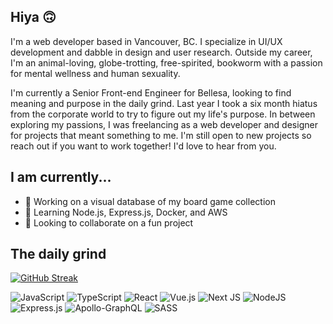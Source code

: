 ## Hiya 🙃

I'm a web developer based in Vancouver, BC. I specialize in UI/UX development and dabble in design and user research. Outside my career, I'm an animal-loving, globe-trotting, free-spirited, bookworm with a passion for mental wellness and human sexuality.

I'm currently a Senior Front-end Engineer for Bellesa, looking to find meaning and purpose in the daily grind. Last year I took a six month hiatus from the corporate world to try to figure out my life's purpose. In between exploring my passions, I was freelancing as a web developer and designer for projects that meant something to me. I'm still open to new projects so reach out if you want to work together! I'd love to hear from you.

## I am currently...

- 🔭 Working on a visual database of my board game collection
- 🌱 Learning Node.js, Express.js, Docker, and AWS 
- 👯 Looking to collaborate on a fun project

## The daily grind

[![GitHub Streak](https://streak-stats.demolab.com/?user=michellekaye)](https://git.io/streak-stats)

![JavaScript](https://img.shields.io/badge/javascript-%23323330.svg?style=for-the-badge&logo=javascript&logoColor=%23F7DF1E)
![TypeScript](https://img.shields.io/badge/typescript-%23007ACC.svg?style=for-the-badge&logo=typescript&logoColor=white)
![React](https://img.shields.io/badge/react-%2320232a.svg?style=for-the-badge&logo=react&logoColor=%2361DAFB)
![Vue.js](https://img.shields.io/badge/vuejs-%2335495e.svg?style=for-the-badge&logo=vuedotjs&logoColor=%234FC08D)
![Next JS](https://img.shields.io/badge/Next-black?style=for-the-badge&logo=next.js&logoColor=white)
![NodeJS](https://img.shields.io/badge/node.js-6DA55F?style=for-the-badge&logo=node.js&logoColor=white)
![Express.js](https://img.shields.io/badge/express.js-%23404d59.svg?style=for-the-badge&logo=express&logoColor=%2361DAFB)
![Apollo-GraphQL](https://img.shields.io/badge/-ApolloGraphQL-311C87?style=for-the-badge&logo=apollo-graphql)
![SASS](https://img.shields.io/badge/SASS-hotpink.svg?style=for-the-badge&logo=SASS&logoColor=white)

<!--
**michellekaye/michellekaye** is a ✨ _special_ ✨ repository because its `README.md` (this file) appears on your GitHub profile.

Here are some ideas to get you started:

- 🔭 I’m currently working on ...
- 🌱 I’m currently learning ...
- 👯 I’m looking to collaborate on ...
- 🤔 I’m looking for help with ...
- 💬 Ask me about ...
- 📫 How to reach me: ...
- 😄 Pronouns: ...
- ⚡ Fun fact: ...
-->
